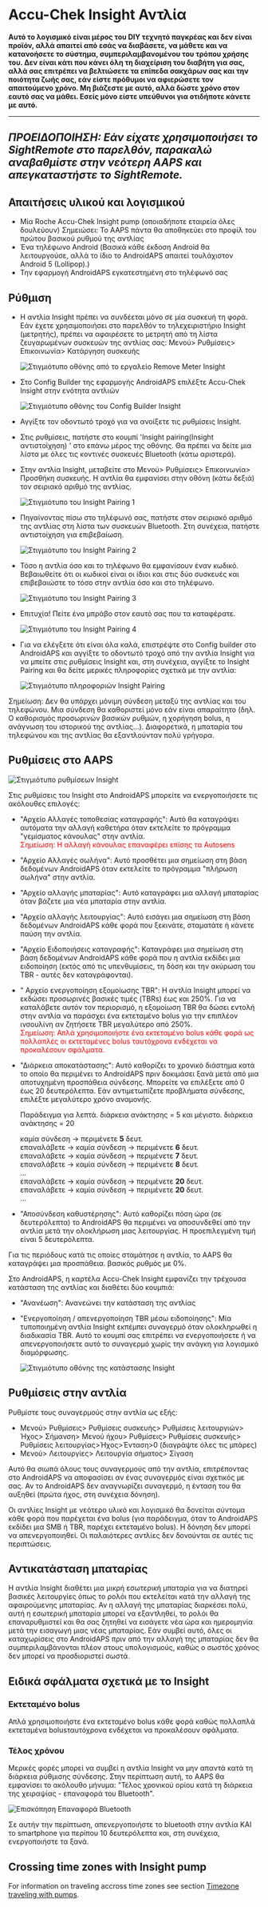 # Accu-Chek Insight Αντλία

**Αυτό το λογισμικό είναι μέρος του DIY τεχνητό παγκρέας και δεν είναι προϊόν, αλλά απαιτεί από εσάς να διαβάσετε, να μάθετε και να κατανοήσετε το σύστημα, συμπεριλαμβανομένου του τρόπου χρήσης του. Δεν είναι κάτι που κάνει όλη τη διαχείριση του διαβήτη για σας, αλλά σας επιτρέπει να βελτιώσετε τα επίπεδα σακχάρων σας και την ποιότητα ζωής σας, εάν είστε πρόθυμοι να αφιερώσετε τον απαιτούμενο χρόνο. Μη βιάζεστε με αυτό, αλλά δώστε χρόνο στον εαυτό σας να μάθει. Εσείς μόνο είστε υπεύθυνοι για οτιδήποτε κάνετε με αυτό.**

* * *

## *ΠΡΟΕΙΔΟΠΟΙΗΣΗ: Εάν είχατε χρησιμοποιήσει το SightRemote στο παρελθόν, παρακαλώ αναβαθμίστε στην νεότερη AAPS και απεγκαταστήστε το SightRemote.*

## Απαιτήσεις υλικού και λογισμικού

* Μία Roche Accu-Chek Insight pump (οποιαδήποτε εταιρεία όλες δουλεύουν) Σημειώσει: Το AAPS πάντα θα αποθηκεύει στο προφίλ του πρώτου βασικού ρυθμού της αντλίας
* Ένα τηλέφωνο Android (Βασικά κάθε έκδοση Android θα λειτουργούσε, αλλά το ίδιο το AndroidAPS απαιτεί τουλάχιστον Android 5 (Lollipop).)
* Την εφαρμογή AndroidAPS εγκατεστημένη στο τηλέφωνό σας

## Ρύθμιση

* Η αντλία Insight πρέπει να συνδέεται μόνο σε μία συσκευή τη φορά. Εάν έχετε χρησιμοποιήσει στο παρελθόν το τηλεχειριστήριο Insight (μετρητής), πρέπει να αφαιρέσετε το μετρητή από τη λίστα ζευγαρωμένων συσκευών της αντλίας σας: Μενού> Ρυθμίσεις> Επικοινωνία> Κατάργηση συσκευής
    
    ![Στιγμιότυπο οθόνης από το εργαλείο Remove Meter Insight](../images/Insight_RemoveMeter.png)

* Στο Config Builder της εφαρμογής AndroidAPS επιλέξτε Accu-Chek Insight στην ενότητα αντλιών
    
    ![Στιγμιότυπο οθόνης του Config Builder Insight](../images/Insight_ConfigBuilder.png)

* Αγγίξτε τον οδοντωτό τροχό για να ανοίξετε τις ρυθμίσεις Insight.

* Στις ρυθμίσεις, πατήστε στο κουμπί 'Insight pairing(Insight αντιστοίχηση) ' στο επάνω μέρος της οθόνης. Θα πρέπει να δείτε μια λίστα με όλες τις κοντινές συσκευές Bluetooth (κάτω αριστερά).
* Στην αντλία Insight, μεταβείτε στο Μενού> Ρυθμίσεις> Επικοινωνία> Προσθήκη συσκευής. Η αντλία θα εμφανίσει στην οθόνη (κάτω δεξιά) τον σειριακό αριθμό της αντλίας.
    
    ![Στιγμιότυπο του Insight Pairing 1](../images/Insight_Pairing1.png)

* Πηγαίνοντας πίσω στο τηλέφωνό σας, πατήστε στον σειριακό αριθμό της αντλίας στη λίστα των συσκευών Bluetooth. Στη συνέχεια, πατήστε αντιστοίχηση για επιβεβαίωση.
    
    ![Στιγμιότυπο του Insight Pairing 2](../images/Insight_Pairing2.png)

* Τόσο η αντλία όσο και το τηλέφωνο θα εμφανίσουν έναν κωδικό. Βεβαιωθείτε ότι οι κωδικοί είναι οι ίδιοι και στις δύο συσκευές και επιβεβαιώστε το τόσο στην αντλία όσο και στο τηλέφωνο.
    
    ![Στιγμιότυπο του Insight Pairing 3](../images/Insight_Pairing3.png)

* Επιτυχία! Πείτε ένα μπράβο στον εαυτό σας που τα καταφέρατε.
    
    ![Στιγμιότυπο του Insight Pairing 4](../images/Insight_Pairing4.png)

* Για να ελέγξετε ότι είναι όλα καλά, επιστρέψτε στο Config builder στο AndroidAPS και αγγίξτε το οδοντωτό τροχό από την αντλία Insight για να μπείτε στις ρυθμίσεις Insight και, στη συνέχεια, αγγίξτε το Insight Pairing και θα δείτε μερικές πληροφορίες σχετικά με την αντλία:
    
    ![Στιγμιότυπο πληροφοριών Insight Pairing](../images/Insight_PairingInformation.png)

Σημείωση: Δεν θα υπάρχει μόνιμη σύνδεση μεταξύ της αντλίας και του τηλεφώνου. Μια σύνδεση θα καθοριστεί μόνο εάν είναι απαραίτητο (δηλ. Ο καθορισμός προσωρινών βασικών ρυθμών, η χορήγηση bolus, η ανάγνωση του ιστορικού της αντλίας...). Διαφορετικά, η μπαταρία του τηλεφώνου και της αντλίας θα εξαντλούνταν πολύ γρήγορα.

## Ρυθμίσεις στο AAPS

![Στιγμιότυπο ρυθμίσεων Insight](../images/Insight_pairing.png)

Στις ρυθμίσεις του Insight στο AndroidAPS μπορείτε να ενεργοποιήσετε τις ακόλουθες επιλογές:

* "Αρχείο Αλλαγές τοποθεσίας καταγραφής": Αυτό θα καταγράψει αυτόματα την αλλαγή καθετήρα όταν εκτελείτε το πρόγραμμα "γεμίσματος κάνουλας" στην αντλία.   
    <font color="red">Σημείωση: Η αλλαγή κάνουλας επαναφέρει επίσης τα Autosens</b></font>
* "Αρχείο Αλλαγές σωλήνα": Αυτό προσθέτει μια σημείωση στη βάση δεδομένων AndroidAPS όταν εκτελείτε το πρόγραμμα "πλήρωση σωλήνα" στην αντλία.
* "Αρχείο αλλαγής μπαταρίας": Αυτό καταγράφει μια αλλαγή μπαταρίας όταν βάζετε μια νέα μπαταρία στην αντλία.
* "Αρχείο αλλαγής λειτουργίας": Αυτό εισάγει μια σημείωση στη βάση δεδομένων AndroidAPS κάθε φορά που ξεκινάτε, σταματάτε ή κάνετε παύση την αντλία.
* "Αρχείο Ειδοποιήσεις καταγραφής": Καταγράφει μια σημείωση στη βάση δεδομένων AndroidAPS κάθε φορά που η αντλία εκδίδει μια ειδοποίηση (εκτός από τις υπενθυμίσεις, τη δόση και την ακύρωση του TBR - αυτές δεν καταγράφονται).
* " Αρχείο ενεργοποίηση εξομοίωσης TBR": Η αντλία Insight μπορεί να εκδώσει προσωρινές βασικές τιμές (TBRs) έως και 250%. Για να καταλάβετε αυτόν τον περιορισμό, η εξομοίωση TBR θα δώσει εντολή στην αντλία να παράσχει ένα εκτεταμένο bolus για την επιπλέον ινσουλίνη αν ζητήσετε TBR μεγαλύτερο από 250%.   
    <font color="red">Σημείωση: Απλά χρησιμοποιήστε ένα εκτεταμένο bolus κάθε φορά ως πολλαπλές οι εκτεταμένες bolus ταυτόχρονα ενδέχεται να προκαλέσουν σφάλματα.</font>
* "Διάρκεια αποκατάστασης": Αυτό καθορίζει το χρονικό διάστημα κατά το οποίο θα περιμένει το AndroidAPS πριν δοκιμάσει ξανά μετά από μια αποτυχημένη προσπάθεια σύνδεσης. Μπορείτε να επιλέξετε από 0 έως 20 δευτερόλεπτα. Εάν αντιμετωπίζετε προβλήματα σύνδεσης, επιλέξτε μεγαλύτερο χρόνο αναμονής.   
      
    Παράδειγμα για λεπτά. διάρκεια ανάκτησης = 5 και μέγιστο. διάρκεια ανάκτησης = 20   
      
    καμία σύνδεση -> περιμένετε **5** δευτ.   
    επαναλάβετε -> καμία σύνδεση -> περιμένετε **6** δευτ.   
    επαναλάβετε -> καμία σύνδεση -> περιμένετε **7** δευτ.   
    επαναλάβετε -> καμία σύνδεση -> περιμένετε **8** δευτ.   
    ...   
    επαναλάβετε -> καμία σύνδεση -> περιμένετε **20** δευτ.   
    επαναλάβετε -> καμία σύνδεση -> περιμένετε **20** δευτ.   
    ...

* "Αποσύνδεση καθυστέρησης": Αυτό καθορίζει πόση ώρα (σε δευτερόλεπτα) το AndroidAPS θα περιμένει να αποσυνδεθεί από την αντλία μετά την ολοκλήρωση μιας λειτουργίας. Η προεπιλεγμένη τιμή είναι 5 δευτερόλεπτα.

Για τις περιόδους κατά τις οποίες σταμάτησε η αντλία, το AAPS θα καταγράψει μια προσπάθεια. βασικός ρυθμός με 0%.

Στο AndroidAPS, η καρτέλα Accu-Chek Insight εμφανίζει την τρέχουσα κατάσταση της αντλίας και διαθέτει δύο κουμπιά:

* "Ανανέωση": Ανανεώνει την κατάσταση της αντλίας
* "Ενεργοποίηση / απενεργοποίηση TBR μέσω ειδοποίησης": Μία τυποποιημένη αντλία Insight εκπέμπει συναγερμό όταν ολοκληρωθεί η διαδικασία TBR. Αυτό το κουμπί σας επιτρέπει να ενεργοποιήσετε ή να απενεργοποιήσετε αυτό το συναγερμό χωρίς την ανάγκη για λογισμικό διαμόρφωσης.
    
    ![Στιγμιότυπο οθόνης της κατάστασης Insight](../images/Insight_Status2.png)

## Ρυθμίσεις στην αντλία

Ρυθμίστε τους συναγερμούς στην αντλία ως εξής:

* Μενού> Ρυθμίσεις> Ρυθμίσεις συσκευής> Ρυθμίσεις λειτουργιών> Ήχος> Σήμανση> Μενού ήχου> Ρυθμίσεις> Ρυθμίσεις συσκευής> Ρυθμίσεις λειτουργίας>Ήχος>Ένταση>0 (διαγράψτε όλες τις μπάρες)
* Μενού> Λειτουργίες> Λειτουργία σήματος> Σίγαση

Αυτό θα σιωπά όλους τους συναγερμούς από την αντλία, επιτρέποντας στο AndroidAPS να αποφασίσει αν ένας συναγερμός είναι σχετικός με σας. Αν το AndroidAPS δεν αναγνωρίζει συναγερμό, η ένταση του θα αυξηθεί (πρώτα ήχος, στη συνέχεια δόνηση).

Οι αντλίες Insight με νεότερο υλικό και λογισμικό θα δονείται σύντομα κάθε φορά που παρέχεται ένα bolus (για παράδειγμα, όταν το AndroidAPS εκδίδει μια SMB ή TBR, παρέχει εκτεταμένο bolus). Η δόνηση δεν μπορεί να απενεργοποιηθεί. Οι παλαιότερες αντλίες δεν δονούνται σε αυτές τις περιπτώσεις.

## Αντικατάσταση μπαταρίας

Η αντλία Insight διαθέτει μια μικρή εσωτερική μπαταρία για να διατηρεί βασικές λειτουργίες όπως το ρολόι που εκτελείται κατά την αλλαγή της αφαιρούμενης μπαταρίας. Αν η αλλαγή της μπαταρίας διαρκέσει πολύ, αυτή η εσωτερική μπαταρία μπορεί να εξαντληθεί, το ρολόι θα επαναρυθμιστεί και θα σας ζητηθεί να εισάγετε νέα ώρα και ημερομηνία μετά την εισαγωγή μιας νέας μπαταρίας. Εάν συμβεί αυτό, όλες οι καταχωρίσεις στο AndroidAPS πριν από την αλλαγή της μπαταρίας δεν θα συμπεριλαμβάνονται πλέον στους υπολογισμούς, καθώς ο σωστός χρόνος δεν μπορεί να προσδιοριστεί σωστά.

## Ειδικά σφάλματα σχετικά με το Insight

### Εκτεταμένο bolus

Απλά χρησιμοποιήστε ένα εκτεταμένο bolus κάθε φορά καθώς πολλαπλά εκτεταμένα bolusταυτόχρονα ενδέχεται να προκαλέσουν σφάλματα.

### Τέλος χρόνου

Μερικές φορές μπορεί να συμβεί η αντλία Insight να μην απαντά κατά τη διάρκεια ρύθμισης σύνδεσης. Στην περίπτωση αυτή, το AAPS θα εμφανίσει το ακόλουθο μήνυμα: "Τέλος χρονικού ορίου κατά τη διάρκεια της χειραψίας - επαναφορά του Bluetooth".

![Επισκόπηση Επαναφορά Bluetooth](../images/Insight_ResetBT.png)

Σε αυτήν την περίπτωση, απενεργοποιήστε το bluetooth στην αντλία ΚΑΙ το smartphone για περίπου 10 δευτερόλεπτα και, στη συνέχεια, ενεργοποιήστε τα ξανά.

## Crossing time zones with Insight pump

For information on traveling accross time zones see section [Timezone traveling with pumps](../Usage/Timezone-traveling#insight).
